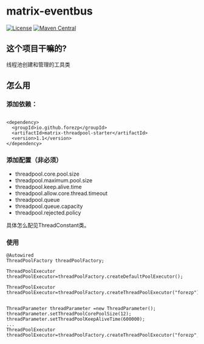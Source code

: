# matrix-eventbus


[![License](https://img.shields.io/badge/License-Apache%202.0-blue.svg?label=license)](https://github.com/forezp/matrix-eventbus/blob/master/LICENSE)
[![Maven Central](https://img.shields.io/maven-central/v/io.github.forezp/matrix-threadpool-starter.svg?label=maven%20central)](http://mvnrepository.com/artifact/io.github.forezp/matrix-threadpool-starter)

## 这个项目干嘛的?

线程池创建和管理的工具类

## 怎么用


### 添加依赖：


```$xslt

<dependency>
  <groupId>io.github.forezp</groupId>
  <artifactId>matrix-threadpool-starter</artifactId>
  <version>1.1</version>
</dependency>
```


### 添加配置（非必须）

- threadpool.core.pool.size
- threadpool.maximum.pool.size
- threadpool.keep.alive.time
- threadpool.allow.core.thread.timeout
- threadpool.queue
- threadpool.queue.capacity
- threadpool.rejected.policy

具体怎么配见ThreadConstant类。


### 使用

```
@Autowired
ThreadPoolFactory threadPoolFactory;

ThreadPoolExecutor threadPoolExecutor=threadPoolFactory.createDefaultPoolExecutor();

ThreadPoolExecutor threadPoolExecutor=threadPoolFactory.createThreadPoolExecutor("forezp");


ThreadParameter threadParameter =new ThreadParameter();
threadParameter.setThreadPoolCorePoolSize(12);
threadParameter.setThreadPoolKeepAliveTime(600000);
...
ThreadPoolExecutor threadPoolExecutor=threadPoolFactory.createThreadPoolExecutor("forezp",threadParameter);


```
